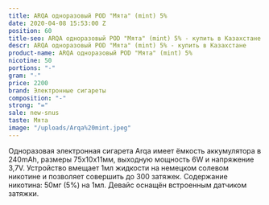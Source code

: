 ```yaml
---
title: ARQA одноразовый POD "Мята" (mint) 5%
date: 2020-04-08 15:53:00 Z
position: 60
title-seo: ARQA одноразовый POD "Мята" (mint) 5% - купить в Казахстане
descr: ARQA одноразовый POD "Мята" (mint) 5% - купить в Казахстане
product-name: ARQA одноразовый POD "Мята" (mint) 5%
nicotine: 50
portions: "-"
gram: "-"
price: 2200
brand: Электронные сигареты
composition: "-"
strong: "="
sale: new-snus
taste: Мята
image: "/uploads/Arqa%20mint.jpeg"
---
```


Одноразовая электронная сигарета Arqa имеет ёмкость аккумулятора в 240mAh, размеры 75х10х11мм, выходную мощность 6W и напряжение 3,7V. Устройство вмещает 1мл жидкости на немецком солевом никотине и позволяет совершить до 300 затяжек. Содержание никотина: 50мг (5%) на 1мл. Девайс оснащён встроенным датчиком затяжки.